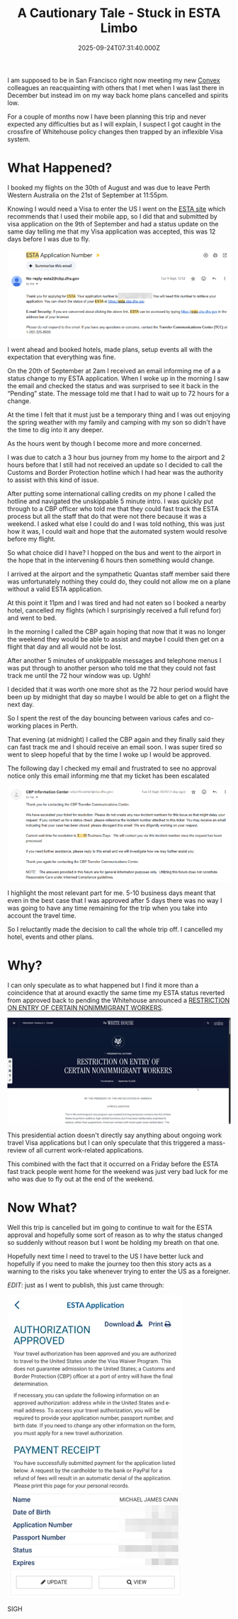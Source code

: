 ﻿---
coverImage: ./header.webp
date: "2025-09-24T07:31:40.000Z"
tags:
  - personal
  - convex
  - travel
title: A Cautionary Tale - Stuck in ESTA Limbo
---

I am supposed to be in San Francisco right now meeting my new [Convex](https://convex.dev) colleagues an reacquainting with others that I met when I was last there in December but instead im on my way back home plans cancelled and spirits low.

For a couple of months now I have been planning this trip and never expected any difficulties but as I will explain, I suspect I got caught in the crossfire of Whitehouse policy changes then trapped by an inflexible Visa system.

# What Happened?

I booked my flights on the 30th of August and was due to leave Perth Western Australia on the 21st of September at 11:55pm.

Knowing I would need a Visa to enter the US I went on the [ESTA site](https://esta.cbp.dhs.gov/) which recommends that I used their mobile app, so I did that and submitted by visa application on the 9th of September and had a status update on the same day telling me that my Visa application was accepted, this was 12 days before I was due to fly.

![submission 1](./ss1.png)

I went ahead and booked hotels, made plans, setup events all with the expectation that everything was fine.

On the 20th of September at 2am I received an email informing me of a a status change to my ESTA application. When I woke up in the morning I saw the email and checked the status and was surprised to see it back in the “Pending” state. The message told me that I had to wait up to 72 hours for a change.

At the time I felt that it must just be a temporary thing and I was out enjoying the spring weather with my family and camping with my son so didn't have the time to dig into it any deeper.

As the hours went by though I become more and more concerned.

I was due to catch a 3 hour bus journey from my home to the airport and 2 hours before that I still had not received an update so I decided to call the Customs and Border Protection hotline which I had hear was the authority to assist with this kind of issue.

After putting some international calling credits on my phone I called the hotline and navigated the unskippable 5 minute intro. I was quickly put through to a CBP officer who told me that they could fast track the ESTA process but all the staff that do that were not there because it was a weekend. I asked what else I could do and I was told nothing, this was just how it was, I could wait and hope that the automated system would resolve before my flight.

So what choice did I have? I hopped on the bus and went to the airport in the hope that in the intervening 6 hours then something would change.

I arrived at the airport and the sympathetic Quantas staff member said there was unfortunately nothing they could do, they could not allow me on a plane without a valid ESTA application.

At this point it 11pm and I was tired and had not eaten so I booked a nearby hotel, cancelled my flights (which I surprisingly received a full refund for) and went to bed.

In the morning I called the CBP again hoping that now that it was no longer the weekend they would be able to assist and maybe I could then get on a flight that day and all would not be lost.

After another 5 minutes of unskippable messages and telephone menus I was put through to another person who told me that they could not fast track me until the 72 hour window was up. Ughh!

I decided that it was worth one more shot as the 72 hour period would have been up by midnight that day so maybe I would be able to get on a flight the next day.

So I spent the rest of the day bouncing between various cafes and co-working places in Perth.

That evening (at midnight) I called the CBP again and they finally said they can fast track me and I should receive an email soon. I was super tired so went to sleep hopeful that by the time I woke up I would be approved.

The following day I checked my email and frustrated to see no approval notice only this email informing me that my ticket has been escalated

![submission 2](./ss2.png)

I highlight the most relevant part for me. 5-10 business days meant that even in the best case that I was approved after 5 days there was no way I was going to have any time remaining for the trip when you take into account the travel time.

So I reluctantly made the decision to call the whole trip off. I cancelled my hotel, events and other plans.

# Why?

I can only speculate as to what happened but I find it more than a coincidence that at around exactly the same time my ESTA status reverted from approved back to pending the Whitehouse announced a [RESTRICTION ON ENTRY OF CERTAIN NONIMMIGRANT WORKERS](https://www.whitehouse.gov/presidential-actions/2025/09/restriction-on-entry-of-certain-nonimmigrant-workers/).

![](./whitehouse.png)

This presidential action doesn't directly say anything about ongoing work travel Visa applications but I can only speculate that this triggered a mass-review of all current work-related applications.

This combined with the fact that it occurred on a Friday before the ESTA fast track people went home for the weekend was just very bad luck for me who was due to fly out at the end of the weekend.

# Now What?

Well this trip is cancelled but im going to continue to wait for the ESTA approval and hopefully some sort of reason as to why the status changed so suddenly without reason but I wont be holding my breath on that one.

Hopefully next time I need to travel to the US I have better luck and hopefully if you need to make the journey too then this story acts as a warning to the risks you take whenever trying to enter the US as a foreigner.

_EDIT_: just as I went to publish, this just came through:

![alt text](./ss3.png)

SIGH

